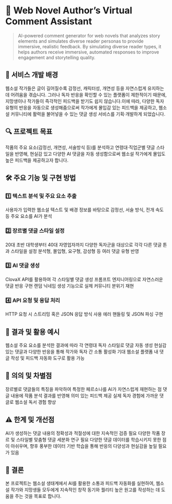 # 📝 Web Novel Author’s Virtual Comment Assistant
> AI-powered comment generator for web novels that analyzes story elements and simulates diverse reader personas to provide immersive, realistic feedback. By simulating diverse reader types, it helps authors receive immersive, automated responses to improve engagement and storytelling quality.

## 📌 서비스 개발 배경
웹소설 작가들은 글이 길어질수록 감정선, 캐릭터성, 개연성 등을 자연스럽게 유지하는 데 어려움을 겪습니다. 그러나 독자 반응을 확인할 수 있는 플랫폼이 제한적이기 때문에, 지망생이나 작가들이 즉각적인 피드백을 받기도 쉽지 않습니다.이에 따라, 다양한 독자 유형의 반응을 자동으로 생성해줌으로써 작가에게 몰입감 있는 피드백을 제공하고, 웹소설 커뮤니티에 활력을 불어넣을 수 있는 댓글 생성 서비스를 기획·개발하게 되었습니다.

## 🔍 프로젝트 목표
작품의 주요 요소(감정선, 개연성, 서술방식 등)를 분석하고 연령대·직업군별 댓글 스타일을 반영해, 현실감 있고 다양한 AI 댓글을 자동 생성함으로써 웹소설 작가에게 몰입도 높은 피드백을 제공하고자 합니다.

## 🛠 주요 기능 및 구현 방법
### 1️⃣ 텍스트 분석 및 주요 요소 추출
사용자가 입력한 웹소설 텍스트 및 배경 정보를 바탕으로 감정선, 서술 방식, 전개 속도 등 주요 요소를 AI가 분석

### 2️⃣ 장르별 댓글 스타일 설정
20대 초반 대학생부터 40대 자영업자까지 다양한 독자군을 대상으로 각각 다른 댓글 톤과 스타일을 설정
분석형, 몰입형, 요구형, 감성형 등 여러 댓글 유형 반영

### 3️⃣ AI 댓글 생성
ClovaX API를 활용하여 각 스타일별 댓글 생성
프롬프트 엔지니어링으로 자연스러운 댓글 반응 구현
랜덤 닉네임 생성 기능으로 실제 커뮤니티 분위기 재현

### 4️⃣ API 요청 및 응답 처리
HTTP 요청 시 스트리밍 혹은 JSON 응답 방식 사용
에러 핸들링 및 JSON 파싱 구현

## 🎯 결과 및 활용 예시
웹소설 주요 요소를 분석한 결과에 따라 각 연령대 독자 스타일로 댓글 자동 생성
현실감 있는 댓글과 다양한 반응을 통해 작가와 독자 간 소통 활성화 기대
웹소설 플랫폼 내 댓글 작성 및 피드백 자동화 도구로 활용 가능

## 🌟 의의 및 차별점
장르별로 댓글들의 특징을 파악하여 특정한 페르소나를 AI가 자연스럽게 재현하는 점
댓글 내용에 작품 분석 결과를 반영해 의미 있는 피드백 제공
실제 독자 경험에 가까운 댓글로 웹소설 독서 경험 향상

## ⚠ 한계 및 개선점
AI가 생성하는 댓글 내용의 정확성과 적절성에 대한 지속적인 검증 필요
다양한 작품 장르 및 스타일별 맞춤형 댓글 세분화 연구 필요
다양한 댓글 데이터를 학습시키지 못한 점이 아쉬우며, 향후 풍부한 데이터 기반 학습을 통해 반응의 다양성과 현실감을 높일 필요가 있음

## 🚀 결론
본 프로젝트는 웹소설 생태계에서 AI를 활용한 소통과 피드백 자동화를 실현하여, 웹소설 작가와 지망생들 모두에게 지속적인 창작 동기와 퀄리티 높은 원고를 작성하는 데 도움을 주는 것을 목표로 합니다.
